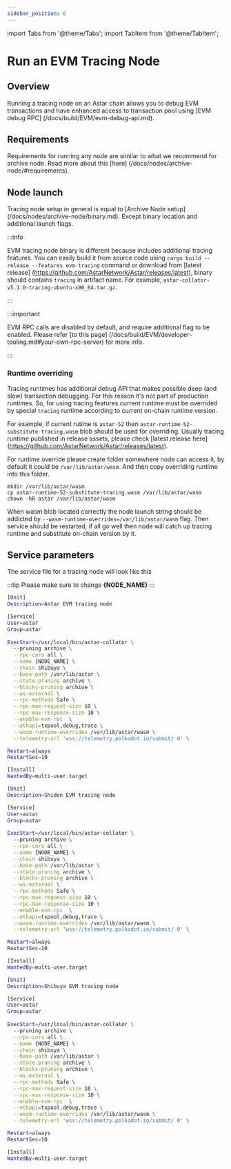 ```yaml
---
sidebar_position: 6
---
```


import Tabs from '@theme/Tabs';
import TabItem from '@theme/TabItem';

# Run an EVM Tracing Node

## Overview

Running a tracing node on an Astar chain allows you to debug EVM transactions and have enhanced access to transaction pool using [EVM debug RPC] (/docs/build/EVM/evm-debug-api.md).

## Requirements

Requirements for running any node are similar to what we recommend for archive node. Read more about this [here] (/docs/nodes/archive-node/#requirements).


## Node launch 

Tracing node setup in general is equal to [Archive Node setup] (/docs/nodes/archive-node/binary.md). Except binary location and additional launch flags.

:::info 

EVM tracing node binary is different because includes additional tracing features. You can easily build it from source code using `cargo build --release --features evm-tracing` command or download from [latest release] (https://github.com/AstarNetwork/Astar/releases/latest), binary should contains `tracing` in artifact name. For example, `astar-collator-v5.1.0-tracing-ubuntu-x86_64.tar.gz`.

:::

:::important

EVM RPC calls are disabled by default, and require additional flag to be enabled. Please refer [to this page] (/docs/build/EVM/developer-tooling.md#your-own-rpc-server) for more info.

:::

### Runtime overriding

Tracing runtimes has additional debug API that makes possible deep (and slow) transaction debugging. For this reason it's not part of production runtimes. So, for using tracing features current runtime must be overrided by special `tracing` runtime according to current on-chain runtime version.

For example, if current rutime is `astar-52` then `astar-runtime-52-substitute-tracing.wasm` blob should be used for overriding. Usually tracing runtime published in release assets, please check [latest release here] (https://github.com/AstarNetwork/Astar/releases/latest). 

For runtime override please create folder somewhere node can access it, by default it could be `/var/lib/astar/wasm`. And then copy overriding runtime into this folder.

```
mkdir /var/lib/astar/wasm
cp astar-runtime-52-substitute-tracing.wasm /var/lib/astar/wasm
chown -hR astar /var/lib/astar/wasm
```

When wasm blob located correctly the node launch string should be addicted by `--wasm-runtime-overrides=/var/lib/astar/wasm` flag. Then service should be restarted, if all go well then node will catch up tracing runtime and substitute on-chain version by it.

## Service parameters

The service file for a tracing node will look like this

:::tip
Please make sure to change **{NODE_NAME}**
:::

<Tabs>
<TabItem value="astar" label="Astar" default>

```sh
[Unit]
Description=Astar EVM tracing node

[Service]
User=astar
Group=astar
  
ExecStart=/usr/local/bin/astar-collator \
  --pruning archive \
  --rpc-cors all \
  --name {NODE_NAME} \
  --chain shibuya \
  --base-path /var/lib/astar \
  --state-pruning archive \
  --blocks-pruning archive \
  --ws-external \
  --rpc-methods Safe \
  --rpc-max-request-size 10 \
  --rpc-max-response-size 10 \
  --enable-evm-rpc  \
  --ethapi=txpool,debug,trace \
  --wasm-runtime-overrides /var/lib/astar/wasm \
  --telemetry-url 'wss://telemetry.polkadot.io/submit/ 0' \

Restart=always
RestartSec=10

[Install]
WantedBy=multi-user.target
```

</TabItem>
<TabItem value="shiden" label="Shiden" default>

```sh
[Unit]
Description=Shiden EVM tracing node

[Service]
User=astar
Group=astar
  
ExecStart=/usr/local/bin/astar-collator \
  --pruning archive \
  --rpc-cors all \
  --name {NODE_NAME} \
  --chain shibuya \
  --base-path /var/lib/astar \
  --state-pruning archive \
  --blocks-pruning archive \
  --ws-external \
  --rpc-methods Safe \
  --rpc-max-request-size 10 \
  --rpc-max-response-size 10 \
  --enable-evm-rpc  \
  --ethapi=txpool,debug,trace \
  --wasm-runtime-overrides /var/lib/astar/wasm \
  --telemetry-url 'wss://telemetry.polkadot.io/submit/ 0' \

Restart=always
RestartSec=10

[Install]
WantedBy=multi-user.target
```

</TabItem>
<TabItem value="shibuya" label="Shibuya" default>

```sh
[Unit]
Description=Shibuya EVM tracing node

[Service]
User=astar
Group=astar
  
ExecStart=/usr/local/bin/astar-collator \
  --pruning archive \
  --rpc-cors all \
  --name {NODE_NAME} \
  --chain shibuya \
  --base-path /var/lib/astar \
  --state-pruning archive \
  --blocks-pruning archive \
  --ws-external \
  --rpc-methods Safe \
  --rpc-max-request-size 10 \
  --rpc-max-response-size 10 \
  --enable-evm-rpc  \
  --ethapi=txpool,debug,trace \
  --wasm-runtime-overrides /var/lib/astar/wasm \
  --telemetry-url 'wss://telemetry.polkadot.io/submit/ 0' \

Restart=always
RestartSec=10

[Install]
WantedBy=multi-user.target
```

</TabItem>
</Tabs>
